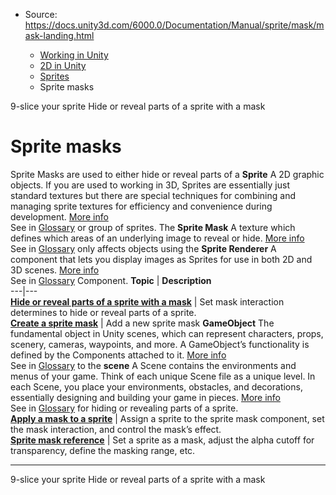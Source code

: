 * Source: https://docs.unity3d.com/6000.0/Documentation/Manual/sprite/mask/mask-landing.html

  * [Working in Unity](https://docs.unity3d.com/6000.0/Documentation/Manual/working-in-unity.html)
  * [2D in Unity](https://docs.unity3d.com/6000.0/Documentation/Manual/Unity2D.html)
  * [Sprites](https://docs.unity3d.com/6000.0/Documentation/Manual/sprite/sprite-landing.html)
  * Sprite masks


[](https://docs.unity3d.com/6000.0/Documentation/Manual/sprite/9-slice/9-slice-sprite.html)
9-slice your sprite
[](https://docs.unity3d.com/6000.0/Documentation/Manual/sprite/mask/hide-reveal-parts-sprite-mask.html)
Hide or reveal parts of a sprite with a mask
# Sprite masks
Sprite Masks are used to either hide or reveal parts of a **Sprite** A 2D graphic objects. If you are used to working in 3D, Sprites are essentially just standard textures but there are special techniques for combining and managing sprite textures for efficiency and convenience during development. [More info](https://docs.unity3d.com/6000.0/Documentation/Manual/sprite/sprite-landing.html)  
See in [Glossary](https://docs.unity3d.com/6000.0/Documentation/Manual/Glossary.html#Sprite) or group of sprites. The **Sprite Mask** A texture which defines which areas of an underlying image to reveal or hide. [More info](https://docs.unity3d.com/6000.0/Documentation/Manual/sprite/mask/mask-landing.html)  
See in [Glossary](https://docs.unity3d.com/6000.0/Documentation/Manual/Glossary.html#SpriteMask) only affects objects using the **Sprite Renderer** A component that lets you display images as Sprites for use in both 2D and 3D scenes. [More info](https://docs.unity3d.com/6000.0/Documentation/Manual/sprite/renderer/renderer-landing.html)  
See in [Glossary](https://docs.unity3d.com/6000.0/Documentation/Manual/Glossary.html#SpriteRenderer) Component.
**Topic** | **Description**  
---|---  
[**Hide or reveal parts of a sprite with a mask**](https://docs.unity3d.com/6000.0/Documentation/Manual/sprite/mask/hide-reveal-parts-sprite-mask.html) | Set mask interaction determines to hide or reveal parts of a sprite.  
[**Create a sprite mask**](https://docs.unity3d.com/6000.0/Documentation/Manual/sprite/mask/create-sprite-mask.html) | Add a new sprite mask **GameObject** The fundamental object in Unity scenes, which can represent characters, props, scenery, cameras, waypoints, and more. A GameObject’s functionality is defined by the Components attached to it. [More info](https://docs.unity3d.com/6000.0/Documentation/Manual/class-GameObject.html)  
See in [Glossary](https://docs.unity3d.com/6000.0/Documentation/Manual/Glossary.html#GameObject) to the **scene** A Scene contains the environments and menus of your game. Think of each unique Scene file as a unique level. In each Scene, you place your environments, obstacles, and decorations, essentially designing and building your game in pieces. [More info](https://docs.unity3d.com/6000.0/Documentation/Manual/CreatingScenes.html)  
See in [Glossary](https://docs.unity3d.com/6000.0/Documentation/Manual/Glossary.html#Scene) for hiding or revealing parts of a sprite.  
[**Apply a mask to a sprite**](https://docs.unity3d.com/6000.0/Documentation/Manual/sprite/mask/apply-mask-sprite.html) | Assign a sprite to the sprite mask component, set the mask interaction, and control the mask’s effect.  
[**Sprite mask reference**](https://docs.unity3d.com/6000.0/Documentation/Manual/sprite/mask/sprite-mask-reference.html) | Set a sprite as a mask, adjust the alpha cutoff for transparency, define the masking range, etc.  
* * *
[](https://docs.unity3d.com/6000.0/Documentation/Manual/sprite/9-slice/9-slice-sprite.html)
9-slice your sprite
[](https://docs.unity3d.com/6000.0/Documentation/Manual/sprite/mask/hide-reveal-parts-sprite-mask.html)
Hide or reveal parts of a sprite with a mask
